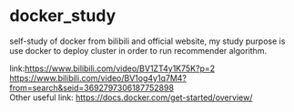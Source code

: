 # docker_study
self-study of docker from bilibili and official website, my study purpose is use docker to deploy cluster in order to run recommender algorithm.

link:https://www.bilibili.com/video/BV1ZT4y1K75K?p=2  
     https://www.bilibili.com/video/BV1og4y1q7M4?from=search&seid=3692797306187752898  
Other useful link: https://docs.docker.com/get-started/overview/
